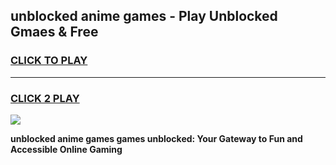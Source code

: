 
## unblocked anime games - Play Unblocked Gmaes & Free
<h3>
<a href="https://news.freeplayer.one?title=unblocked_anime_games&ref=16F">CLICK TO PLAY</a></h3>
<hr>

<h3>
<a href="https://news.freeplayer.one?title=unblocked_anime_games&ref=16F">CLICK 2 PLAY</a>
  
</h3>

<a href="https://news.freeplayer.one?title=unblocked_anime_games&ref=16F/"><img src="https://clearcache.store/games.png"></a>


**unblocked anime games games unblocked: Your Gateway to Fun and Accessible Online Gaming**
